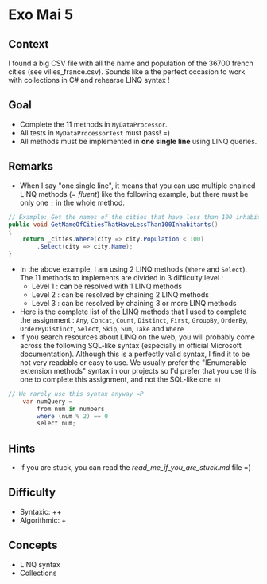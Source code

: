 ﻿# Exo Mai 5

## Context
I found a big CSV file with all the name and population of the 36700 french cities (see villes_france.csv).
Sounds like a the perfect occasion to work with collections in C# and rehearse LINQ syntax !

## Goal
- Complete the 11 methods in `MyDataProcessor`.
- All tests in `MyDataProcessorTest` must pass! =)
- All methods must be implemented in **one single line** using LINQ queries.

## Remarks
- When I say "one single line", it means that you can use multiple chained LINQ methods (_= fluent_) like the following example, but there must be only one `;` in the whole method.
```csharp
// Example: Get the names of the cities that have less than 100 inhabitants
public void GetNameOfCitiesThatHaveLessThan100Inhabitants()
{
	return _cities.Where(city => city.Population < 100)
		.Select(city => city.Name);
}
```
- In the above example, I am using 2 LINQ methods (`Where` and `Select`). The 11 methods to implements are divided in 3 difficulty level :
	- Level 1 : can be resolved with 1 LINQ methods
	- Level 2 : can be resolved by chaining 2 LINQ methods
	- Level 3 : can be resolved by chaining 3 or more LINQ methods
- Here is the complete list of the LINQ methods that I used to complete the assignment : `Any`, `Concat`, `Count`, `Distinct`, `First`, `GroupBy`, `OrderBy`, `OrderByDistinct`, `Select`, `Skip`, `Sum`, `Take` and `Where`
- If you search resources about LINQ on the web, you will probably come across the following SQL-like syntax (especially in official Microsoft documentation). Although this is a perfectly valid syntax, I find it to be not very readable or easy to use. We usually prefer the "IEnumerable extension methods" syntax in our projects so I'd prefer that you use this one to complete this assignment, and not the SQL-like one =) 
```csharp
// We rarely use this syntax anyway =P
    var numQuery =
        from num in numbers
        where (num % 2) == 0
        select num;
```

## Hints
- If you are stuck, you can read the _read_me_if_you_are_stuck.md_ file =)

## Difficulty
- Syntaxic: ++
- Algorithmic: +

## Concepts
- LINQ syntax
- Collections
